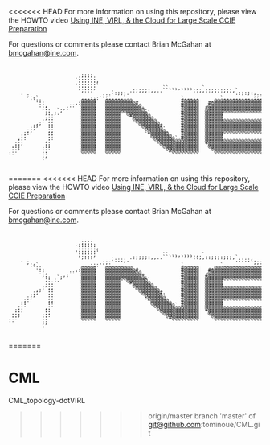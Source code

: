 <<<<<<< HEAD
For more information on using this repository, please view the HOWTO video [Using INE, VIRL, & the Cloud for Large Scale CCIE Preparation](https://www.youtube.com/watch?v=IQEN-70aSK0)

For questions or comments please contact Brian McGahan at bmcgahan@ine.com.                                                                                                                                      
                                                                                                                                      
<pre style="font: 10px/5px monospace;">                                                                                                             
                                                                                                             
                                                                                                             
                                                                                                             
                        ;::;                                                                                 
                       ::::::                                                                                
                      `::::::.                                                                               
                      ,:::::::                                                                               
                       ::::::`                                                                               
                       ;::::;                      ``..,,,,,,,,.`                                            
                        ,:::            .:;;;;:,,..````` ````..,,::;;;:;;;,`                                 
    .                             `:;;:.                                   .:;:;:,                           
      ;.                      .;;:`                                             `,;::;,`                     
       .:`              ...:;:  ......`                  `.....       `..............,;;;;;.....             
        `::             @@@@@   @@@@@@@@@                #@@@@@    ,@@@@@@@@@@@@@@@@@@@@@@@@@@@@             
          :;          ,:@@@@@   @@@@@@@@@@#              #@@@@@   #@@@@@@@@@@@@@@@@@@@@@@@@@@@@@             
          .:,       ::  @@@@@   @@@@@@@@@@@@             #@@@@@   @@@@@@@@@@@@@@@@@@@@@@@@@@@@@@:;           
           ;:     ,;    @@@@@   @@@@@@@@@@@@+            #@@@@@  #@@@@@@@@@@@@@@@@@@@@@@@@@@@@@@ ;:;         
            ::  `;      @@@@@   @@@@@@@@@@@@@:           #@@@@@  @@@@@@@@@@@@@@@@@@@@@@@@@@@@@@@   ::,       
            ,: ;.       @@@@@   @@@@@  @@@@@@@`          #@@@@@  @@@@@@                             ::;      
             ::         @@@@@   @@@@@   #@@@@@@          #@@@@@  @@@@@@                              `::     
            ;::         @@@@@   @@@@@    @@@@@@@         #@@@@@  @@@@@@                                ::`   
           : ;;         @@@@@   @@@@@     @@@@@@@        #@@@@@  @@@@@@@@@@@@@@@@@@@@@@@@@@@@@@+        ::`  
         ,;  ::         @@@@@   @@@@@      @@@@@@@       #@@@@@  @@@@@@@@@@@@@@@@@@@@@@@@@@@@@@+         ::  
        :;   ::         @@@@@   @@@@@       @@@@@@#      #@@@@@  @@@@@@@@@@@@@@@@@@@@@@@@@@@@@@+          :: 
       ;;    ::         @@@@@   @@@@@       `@@@@@@'     #@@@@@  @@@@@@@@@@@@@@@@@@@@@@@@@@@@@@+          ::,
      ;;     ;;         @@@@@   @@@@@        :@@@@@@.    #@@@@@  @@@@@@@@@@@@@@@@@@@@@@@@@@@@@@+           , 
     ;:      ;;         @@@@@   @@@@@         +@@@@@@    #@@@@@  @@@@@@                                      
    ::       ::         @@@@@   @@@@@          @@@@@@@   #@@@@@  @@@@@@                                      
   ,::       :.         @@@@@   @@@@@           @@@@@@@` #@@@@@  @@@@@@                                      
   ::       ,:          @@@@@   @@@@@            @@@@@@@@@@@@@@  @@@@@@@@@@@@@@@@@@@@@@@@@@@@@@@             
  ::;       ::          @@@@@   @@@@@             @@@@@@@@@@@@@  +@@@@@@@@@@@@@@@@@@@@@@@@@@@@@@             
 .::        :;          @@@@@   @@@@@             `@@@@@@@@@@@@   @@@@@@@@@@@@@@@@@@@@@@@@@@@@@@             
 ::;       :::          @@@@@   @@@@@               @@@@@@@@@@@   '@@@@@@@@@@@@@@@@@@@@@@@@@@@@@             
 ::`       ::           @@@@@   @@@@@                #@@@@@@@@@    `@@@@@@@@@@@@@@@@@@@@@@@@@@@@             
:.         ::                                                                                                
           ;,                                                                                                
           .                                                                                                 
                                                                                                             
                                                                                                             
                                                                                                             
</pre>
=======
<<<<<<< HEAD
For more information on using this repository, please view the HOWTO video [Using INE, VIRL, & the Cloud for Large Scale CCIE Preparation](https://www.youtube.com/watch?v=IQEN-70aSK0)

For questions or comments please contact Brian McGahan at bmcgahan@ine.com.                                                                                                                                      
                                                                                                                                      
<pre style="font: 10px/5px monospace;">                                                                                                             
                                                                                                             
                                                                                                             
                                                                                                             
                        ;::;                                                                                 
                       ::::::                                                                                
                      `::::::.                                                                               
                      ,:::::::                                                                               
                       ::::::`                                                                               
                       ;::::;                      ``..,,,,,,,,.`                                            
                        ,:::            .:;;;;:,,..````` ````..,,::;;;:;;;,`                                 
    .                             `:;;:.                                   .:;:;:,                           
      ;.                      .;;:`                                             `,;::;,`                     
       .:`              ...:;:  ......`                  `.....       `..............,;;;;;.....             
        `::             @@@@@   @@@@@@@@@                #@@@@@    ,@@@@@@@@@@@@@@@@@@@@@@@@@@@@             
          :;          ,:@@@@@   @@@@@@@@@@#              #@@@@@   #@@@@@@@@@@@@@@@@@@@@@@@@@@@@@             
          .:,       ::  @@@@@   @@@@@@@@@@@@             #@@@@@   @@@@@@@@@@@@@@@@@@@@@@@@@@@@@@:;           
           ;:     ,;    @@@@@   @@@@@@@@@@@@+            #@@@@@  #@@@@@@@@@@@@@@@@@@@@@@@@@@@@@@ ;:;         
            ::  `;      @@@@@   @@@@@@@@@@@@@:           #@@@@@  @@@@@@@@@@@@@@@@@@@@@@@@@@@@@@@   ::,       
            ,: ;.       @@@@@   @@@@@  @@@@@@@`          #@@@@@  @@@@@@                             ::;      
             ::         @@@@@   @@@@@   #@@@@@@          #@@@@@  @@@@@@                              `::     
            ;::         @@@@@   @@@@@    @@@@@@@         #@@@@@  @@@@@@                                ::`   
           : ;;         @@@@@   @@@@@     @@@@@@@        #@@@@@  @@@@@@@@@@@@@@@@@@@@@@@@@@@@@@+        ::`  
         ,;  ::         @@@@@   @@@@@      @@@@@@@       #@@@@@  @@@@@@@@@@@@@@@@@@@@@@@@@@@@@@+         ::  
        :;   ::         @@@@@   @@@@@       @@@@@@#      #@@@@@  @@@@@@@@@@@@@@@@@@@@@@@@@@@@@@+          :: 
       ;;    ::         @@@@@   @@@@@       `@@@@@@'     #@@@@@  @@@@@@@@@@@@@@@@@@@@@@@@@@@@@@+          ::,
      ;;     ;;         @@@@@   @@@@@        :@@@@@@.    #@@@@@  @@@@@@@@@@@@@@@@@@@@@@@@@@@@@@+           , 
     ;:      ;;         @@@@@   @@@@@         +@@@@@@    #@@@@@  @@@@@@                                      
    ::       ::         @@@@@   @@@@@          @@@@@@@   #@@@@@  @@@@@@                                      
   ,::       :.         @@@@@   @@@@@           @@@@@@@` #@@@@@  @@@@@@                                      
   ::       ,:          @@@@@   @@@@@            @@@@@@@@@@@@@@  @@@@@@@@@@@@@@@@@@@@@@@@@@@@@@@             
  ::;       ::          @@@@@   @@@@@             @@@@@@@@@@@@@  +@@@@@@@@@@@@@@@@@@@@@@@@@@@@@@             
 .::        :;          @@@@@   @@@@@             `@@@@@@@@@@@@   @@@@@@@@@@@@@@@@@@@@@@@@@@@@@@             
 ::;       :::          @@@@@   @@@@@               @@@@@@@@@@@   '@@@@@@@@@@@@@@@@@@@@@@@@@@@@@             
 ::`       ::           @@@@@   @@@@@                #@@@@@@@@@    `@@@@@@@@@@@@@@@@@@@@@@@@@@@@             
:.         ::                                                                                                
           ;,                                                                                                
           .                                                                                                 
                                                                                                             
                                                                                                             
                                                                                                             
</pre>
=======
# CML
CML_topology-dotVIRL
>>>>>>> origin/master
>>>>>>> branch 'master' of git@github.com:tominoue/CML.git
